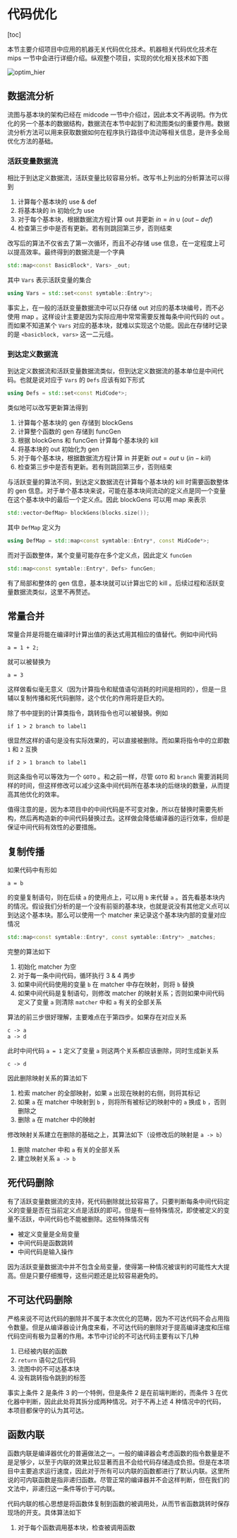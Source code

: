 # 代码优化

[toc]

本节主要介绍项目中应用的机器无关代码优化技术。机器相关代码优化技术在 mips 一节中会进行详细介绍。纵观整个项目，实现的优化相关技术如下图

![optim_hier](./img/Optim_hier.jpg)

## 数据流分析

流图与基本块的架构已经在 midcode 一节中介绍过，因此本文不再说明。作为优化的另一个基本的数据结构，数据流在本节中起到了和流图类似的重要作用。数据流分析方法可以用来获取数据如何在程序执行路径中流动等相关信息，是许多全局优化方法的基础。

### 活跃变量数据流

相比于到达定义数据流，活跃变量比较容易分析。改写书上列出的分析算法可以得到

1. 计算每个基本块的 use & def
2. 将基本块的 in 初始化为 use
3. 对于每个基本块，根据数据流方程计算 out 并更新 $in = in \cup (out - def)$ 
4. 检查第三步中是否有更新。若有则跳回第三步，否则结束

改写后的算法不仅省去了第一次循环，而且不必存储 use 信息，在一定程度上可以提高效率。最终得到的数据流是一个字典

```cpp
std::map<const BasicBlock*, Vars> _out;
```

其中 `Vars` 表示活跃变量的集合

```cpp
using Vars = std::set<const symtable::Entry*>;
```

事实上，在一般的活跃变量数据流中可以只存储 out 对应的基本块编号，而不必使用 map 。这样设计主要是因为实际应用中常常需要反推每条中间代码的 out 。而如果不知道某个 `Vars` 对应的基本块，就难以实现这个功能。因此在存储时记录的是 `<basicblock, vars>` 这一二元组。

### 到达定义数据流

到达定义数据流和活跃变量数据流类似，但到达定义数据流的基本单位是中间代码。也就是说对应于 `Vars` 的 `Defs` 应该有如下形式

```cpp
using Defs = std::set<const MidCode*>;
```

类似地可以改写更新算法得到

1. 计算每个基本块的 gen 存储到 blockGens
2. 计算整个函数的 gen 存储到 funcGen
3. 根据 blockGens 和 funcGen 计算每个基本块的 kill
4. 将基本块的 out 初始化为 gen
5. 对于每个基本块，根据数据流方程计算 in 并更新 $out = out \cup (in - kill)$ 
6. 检查第三步中是否有更新。若有则跳回第三步，否则结束

与活跃变量的算法不同，到达定义数据流在计算每个基本块的 kill 时需要函数整体的 gen 信息。对于单个基本块来说，可能在基本块间流动的定义点是同一个变量在这个基本块中的最后一个定义点。因此 blockGens 可以用 map 来表示

```cpp
std::vector<DefMap> blockGens(blocks.size());
```

其中 `DefMap` 定义为

```cpp
using DefMap = std::map<const symtable::Entry*, const MidCode*>;
```

而对于函数整体，某个变量可能存在多个定义点，因此定义 `funcGen`

```cpp
std::map<const symtable::Entry*, Defs> funcGen;
```

有了局部和整体的 gen 信息，基本块就可以计算出它的 kill 。后续过程和活跃变量数据流类似，这里不再赘述。

## 常量合并

常量合并是将能在编译时计算出值的表达式用其相应的值替代。例如中间代码

```
a = 1 + 2;
```

就可以被替换为

```
a = 3
```

这样做看似毫无意义（因为计算指令和赋值语句消耗的时间是相同的），但是一旦辅以复制传播和死代码删除，这个优化的作用将是巨大的。

除了书中提到的计算类指令，跳转指令也可以被替换。例如

```
if 1 > 2 branch to label1
```

很显然这样的语句是没有实际效果的，可以直接被删除。而如果将指令中的立即数 `1` 和 `2` 互换

```
if 2 > 1 branch to label1
```

则这条指令可以等效为一个 `GOTO` 。和之前一样，尽管 `GOTO` 和 `branch` 需要消耗同样的时间，但这样修改可以减少这条中间代码所在基本块的后继块的数量，从而提高其他优化的效率。

值得注意的是，因为本项目中的中间代码是不可变对象，所以在替换时需要先析构，然后再构造新的中间代码替换过去。这样做会降低编译器的运行效率，但却是保证中间代码有效性的必要措施。

## 复制传播

如果代码中有形如

```
a = b
```

的变量复制语句，则在后续 `a` 的使用点上，可以用 `b` 来代替 `a` 。首先看基本块内的情况。假设我们分析的是一个没有前驱的基本块，也就是说没有其他定义点可以到达这个基本块。那么可以使用一个 matcher 来记录这个基本块内部的变量对应情况

```cpp
std::map<const symtable::Entry*, const symtable::Entry*> _matches;
```

完整的算法如下

1. 初始化 matcher 为空
2. 对于每一条中间代码，循环执行 3 & 4 两步
3. 如果中间代码使用的变量 `b` 在 matcher 中存在映射，则将 `b` 替换
4. 如果中间代码是复制语句，则修改 matcher 的映射关系；否则如果中间代码定义了变量 `a` 则清除 `matcher` 中和 `a` 有关的全部关系

算法的前三步很好理解，主要难点在于第四步。如果存在对应关系

```
c -> a
a -> d
```

此时中间代码 `a = 1` 定义了变量 `a` 则这两个关系都应该删除，同时生成新关系

```
c -> d
```

因此删除映射关系的算法如下

1. 检索 matcher 的全部映射，如果 `a` 出现在映射的右侧，则将其标记
2. 如果 `a` 在 matcher 中映射到 `b` ，则将所有被标记的映射中的 `a` 换成 `b` ，否则删除之
3. 删除 `a` 在 matcher 中的映射

修改映射关系建立在删除的基础之上，其算法如下（设修改后的映射是 `a -> b`）

1. 删除 matcher 中和 `a` 有关的全部关系
2. 建立映射关系 `a -> b`

## 死代码删除

有了活跃变量数据流的支持，死代码删除就比较容易了。只要判断每条中间代码定义的变量是否在当前定义点是活跃的即可。但是有一些特殊情况，即使被定义的变量不活跃，中间代码也不能被删除。这些特殊情况有

- 被定义变量是全局变量
- 中间代码是函数跳转
- 中间代码是输入操作

因为活跃变量数据流中并不包含全局变量，使得第一种情况被误判的可能性大大提高。但是只要仔细推导，这些问题还是比较容易避免的。

## 不可达代码删除

严格来说不可达代码的删除并不属于本次优化的范畴，因为不可达代码不会占用指令数量。但是从编译器设计角度来看，不可达代码的删除对于提高编译速度和压缩代码空间有极为显著的作用。本节中讨论的不可达代码主要有以下几种

1. 已经被内联的函数
2. `return` 语句之后代码
3. 流图中的不可达基本块
4. 没有跳转指令跳到的标签

事实上条件 2 是条件 3 的一个特例，但是条件 2 是在前端判断的，而条件 3 在优化器中判断，因此此处将其拆分成两种情况。对于不再上述 4 种情况中的代码，本项目都保守的认为其可达。

## 函数内联

函数内联是编译器优化的普遍做法之一。一般的编译器会考虑函数的指令数量是不是足够少，以至于内联的效果比较显著而且不会给代码存储造成负担。但是在本项目中主要追求运行速度，因此对于所有可以内联的函数都进行了默认内联。这里所说的可内联函数是指非递归函数。尽管正常的编译器并不会这样判断，但在我们的文法中，非递归这一条件等价于可内联。

代码内联的核心思想是将函数体复制到函数的被调用处，从而节省函数跳转时保存现场的开支。具体算法如下

1. 对于每个函数调用基本块，检查被调用函数